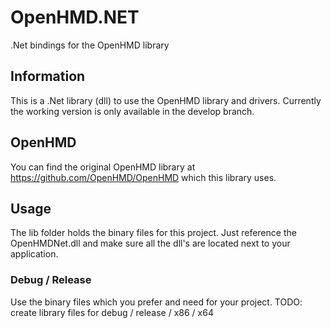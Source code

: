 # OpenHMD.NET
.Net bindings for the OpenHMD library

## Information
This is a .Net library (dll) to use the OpenHMD library and drivers. Currently the working version is only available in the develop branch.

## OpenHMD
You can find the original OpenHMD library at https://github.com/OpenHMD/OpenHMD which this library uses.

## Usage
The lib folder holds the binary files for this project. Just reference the OpenHMDNet.dll and make sure all the dll's are located next to your application.

### Debug / Release
Use the binary files which you prefer and need for your project.
TODO: create library files for debug / release / x86 / x64